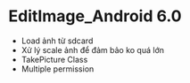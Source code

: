 # EditImage_Android 6.0
- Load ảnh từ sdcard 
- Xử lý scale ảnh để đảm bảo ko quá lớn 
- TakePicture Class
- Multiple permission  
